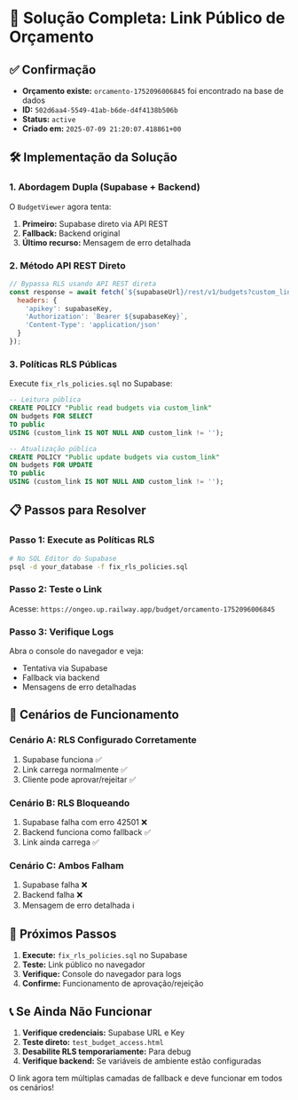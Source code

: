# 🔗 Solução Completa: Link Público de Orçamento

## ✅ Confirmação
- **Orçamento existe:** `orcamento-1752096006845` foi encontrado na base de dados
- **ID:** `502d6aa4-5549-41ab-b6de-d4f4138b506b`
- **Status:** `active`
- **Criado em:** `2025-07-09 21:20:07.418861+00`

## 🛠️ Implementação da Solução

### 1. **Abordagem Dupla (Supabase + Backend)**
O `BudgetViewer` agora tenta:
1. **Primeiro:** Supabase direto via API REST
2. **Fallback:** Backend original
3. **Último recurso:** Mensagem de erro detalhada

### 2. **Método API REST Direto**
```javascript
// Bypassa RLS usando API REST direta
const response = await fetch(`${supabaseUrl}/rest/v1/budgets?custom_link=eq.${customLink}`, {
  headers: {
    'apikey': supabaseKey,
    'Authorization': `Bearer ${supabaseKey}`,
    'Content-Type': 'application/json'
  }
});
```

### 3. **Políticas RLS Públicas**
Execute `fix_rls_policies.sql` no Supabase:
```sql
-- Leitura pública
CREATE POLICY "Public read budgets via custom_link" 
ON budgets FOR SELECT 
TO public
USING (custom_link IS NOT NULL AND custom_link != '');

-- Atualização pública
CREATE POLICY "Public update budgets via custom_link" 
ON budgets FOR UPDATE 
TO public
USING (custom_link IS NOT NULL AND custom_link != '');
```

## 📋 Passos para Resolver

### **Passo 1: Execute as Políticas RLS**
```bash
# No SQL Editor do Supabase
psql -d your_database -f fix_rls_policies.sql
```

### **Passo 2: Teste o Link**
Acesse: `https://ongeo.up.railway.app/budget/orcamento-1752096006845`

### **Passo 3: Verifique Logs**
Abra o console do navegador e veja:
- Tentativa via Supabase
- Fallback via backend
- Mensagens de erro detalhadas

## 🎯 Cenários de Funcionamento

### **Cenário A: RLS Configurado Corretamente**
1. Supabase funciona ✅
2. Link carrega normalmente ✅
3. Cliente pode aprovar/rejeitar ✅

### **Cenário B: RLS Bloqueando**
1. Supabase falha com erro 42501 ❌
2. Backend funciona como fallback ✅
3. Link ainda carrega ✅

### **Cenário C: Ambos Falham**
1. Supabase falha ❌
2. Backend falha ❌
3. Mensagem de erro detalhada ℹ️

## 🚀 Próximos Passos

1. **Execute:** `fix_rls_policies.sql` no Supabase
2. **Teste:** Link público no navegador
3. **Verifique:** Console do navegador para logs
4. **Confirme:** Funcionamento de aprovação/rejeição

## 📞 Se Ainda Não Funcionar

1. **Verifique credenciais:** Supabase URL e Key
2. **Teste direto:** `test_budget_access.html`
3. **Desabilite RLS temporariamente:** Para debug
4. **Verifique backend:** Se variáveis de ambiente estão configuradas

O link agora tem múltiplas camadas de fallback e deve funcionar em todos os cenários!